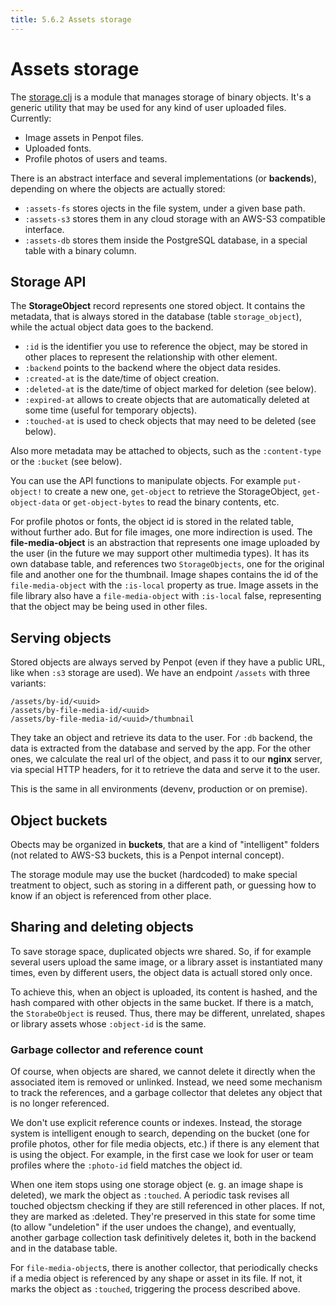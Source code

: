```yaml
---
title: 5.6.2 Assets storage
---
```


# Assets storage

The [storage.clj](https://github.com/penpot/penpot/blob/develop/backend/src/app/storage.clj)
is a module that manages storage of binary objects. It's a generic utility
that may be used for any kind of user uploaded files. Currently:

 * Image assets in Penpot files.
 * Uploaded fonts.
 * Profile photos of users and teams.

There is an abstract interface and several implementations (or **backends**),
depending on where the objects are actually stored:

 * `:assets-fs` stores ojects in the file system, under a given base path.
 * `:assets-s3` stores them in any cloud storage with an AWS-S3 compatible
   interface.
 * `:assets-db` stores them inside the PostgreSQL database, in a special table
   with a binary column.

## Storage API

The **StorageObject** record represents one stored object. It contains the
metadata, that is always stored in the database (table `storage_object`),
while the actual object data goes to the backend.

 * `:id` is the identifier you use to reference the object, may be stored
   in other places to represent the relationship with other element.
 * `:backend` points to the backend where the object data resides.
 * `:created-at` is the date/time of object creation.
 * `:deleted-at` is the date/time of object marked for deletion (see below).
 * `:expired-at` allows to create objects that are automatically deleted
   at some time (useful for temporary objects).
 * `:touched-at` is used to check objects that may need to be deleted (see
   below).

Also more metadata may be attached to objects, such as the `:content-type` or
the `:bucket` (see below).

You can use the API functions to manipulate objects. For example `put-object!`
to create a new one, `get-object` to retrieve the StorageObject,
`get-object-data` or `get-object-bytes` to read the binary contents, etc.

For profile photos or fonts, the object id is stored in the related table,
without further ado. But for file images, one more indirection is used. The
**file-media-object** is an abstraction that represents one image uploaded
by the user (in the future we may support other multimedia types). It has its
own database table, and references two `StorageObjects`, one for the original
file and another one for the thumbnail. Image shapes contains the id of the
`file-media-object` with the `:is-local` property as true. Image assets in the
file library also have a `file-media-object` with `:is-local` false,
representing that the object may be being used in other files.

## Serving objects

Stored objects are always served by Penpot (even if they have a public URL,
like when `:s3` storage are used). We have an endpoint `/assets` with three
variants:

```
/assets/by-id/<uuid>
/assets/by-file-media-id/<uuid>
/assets/by-file-media-id/<uuid>/thumbnail
```

They take an object and retrieve its data to the user. For `:db` backend, the
data is extracted from the database and served by the app. For the other ones,
we calculate the real url of the object, and pass it to our **nginx** server,
via special HTTP headers, for it to retrieve the data and serve it to the user.

This is the same in all environments (devenv, production or on premise).

## Object buckets

Obects may be organized in **buckets**, that are a kind of "intelligent" folders
(not related to AWS-S3 buckets, this is a Penpot internal concept).

The storage module may use the bucket (hardcoded) to make special treatment to
object, such as storing in a different path, or guessing how to know if an object
is referenced from other place.

## Sharing and deleting objects

To save storage space, duplicated objects wre shared. So, if for example
several users upload the same image, or a library asset is instantiated many
times, even by different users, the object data is actuall stored only once.

To achieve this, when an object is uploaded, its content is hashed, and the
hash compared with other objects in the same bucket. If there is a match,
the `StorabeObject` is reused. Thus, there may be different, unrelated, shapes
or library assets whose `:object-id` is the same.

### Garbage collector and reference count

Of course, when objects are shared, we cannot delete it directly when the
associated item is removed or unlinked. Instead, we need some mechanism to
track the references, and a garbage collector that deletes any object that
is no longer referenced.

We don't use explicit reference counts or indexes. Instead, the storage system
is intelligent enough to search, depending on the bucket (one for profile
photos, other for file media objects, etc.) if there is any element that is
using the object. For example, in the first case we look for user or team
profiles where the `:photo-id` field matches the object id.

When one item stops using one storage object (e. g. an image shape is deleted),
we mark the object as `:touched`. A periodic task revises all touched objectsm
checking if they are still referenced in other places. If not, they are marked
as :deleted. They're preserved in this state for some time (to allow "undeletion"
if the user undoes the change), and eventually, another garbage collection task
definitively deletes it, both in the backend and in the database table.

For `file-media-object`s, there is another collector, that periodically checks
if a media object is referenced by any shape or asset in its file. If not, it
marks the object as `:touched`, triggering the process described above.

